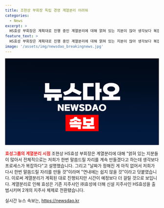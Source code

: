 ```yaml
---
title: 조현상 부회장 독립 경영 계열분리 어려워
categories:
  - News
excerpt: >
  HS효성 부회장은 계획대로 진행 중인 계열분리에 대해 얽혀 있는 지분이 많아 생각보다 복잡하다고 설명했습니다. 날짜는 미정이며, 연내에 완료하기 어려울 것으로 전망됩니다. HS효성은 새로운 지주사로 출범하여 효성그룹의 형제 독립 경영을 선언했고, 이에 따라 전체적인 계열 분리가 예상됩니다. 새로운 지주사는 첨단소재 부문을 담당할 것으로 보이며, 여러 주요 임원들이 선임되었습니다.
feature_text: >
  HS효성 부회장은 계획대로 진행 중인 계열분리에 대해 얽혀 있는 지분이 많아 생각보다 복잡하다고 설명했습니다. 날짜는 미정이며, 연내에 완료하기 어려울 것으로 전망됩니다. HS효성은 새로운 지주사로 출범하여 효성그룹의 형제 독립 경영을 선언했고, 이에 따라 전체적인 계열 분리가 예상됩니다. 새로운 지주사는 첨단소재 부문을 담당할 것으로 보이며, 여러 주요 임원들이 선임되었습니다.
image: '/assets/img/newsdao_breakingnews.jpg'
---
```


<p><img src="/assets/img/newsdao_breakingnews.jpg" alt="implanttips 속보" /></p>

<p><b><span style="color: #ee2323;">효성그룹의 계열분리 시점</span></b>
조현상 HS효성 부회장은 계열분리에 대해 "얽혀 있는 지분들이 많아서 전체적으로는 저희가 한번 말씀드릴 자리를 계속 만들겠다고 하는데 생각보다 프로세스가 복잡하다"고 설명했습니다. 그리고 "날짜가 정해진 게 아직 없어서 저희가 다시 한번 말씀드릴 자리를 만들 것"이라며 "연내에는 쉽지 않을 것"이라고 덧붙였습니다. 이로써 계열분리가 계획된 대로 진행되지만 시간이 예정보다 더 걸릴 것으로 보입니다. 계열분리로 인해 효성은 기존 지주사인 ㈜효성에 더해 신설 지주사인 HS효성을 출범시키며 2개의 지주사 체제로 전환됐습니다.</p>
실시간 뉴스 속보는, <a href="https://newsdao.kr" rel="dofollow">https://newsdao.kr</a>


